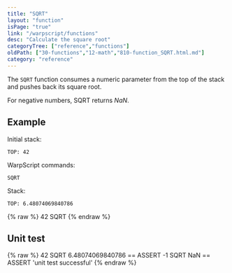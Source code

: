 ```yaml
---
title: "SQRT"
layout: "function"
isPage: "true"
link: "/warpscript/functions"
desc: "Calculate the square root"
categoryTree: ["reference","functions"]
oldPath: ["30-functions","12-math","810-function_SQRT.html.md"]
category: "reference"
---
```

 

The `SQRT` function consumes a numeric parameter from the top of the stack and pushes back its square root.

For negative numbers, SQRT returns *NaN*.


## Example ##

Initial stack:

    TOP: 42


WarpScript commands:

    SQRT

Stack: 

    TOP: 6.48074069840786

{% raw %}
<warp10-warpscript-widget backend="{{backend}}"  exec-endpoint="{{execEndpoint}}">42 
SQRT
</warp10-warpscript-widget>
{% endraw %}    


## Unit test ##

{% raw %}
<warp10-warpscript-widget backend="{{backend}}"  exec-endpoint="{{execEndpoint}}">42 SQRT
6.48074069840786 == ASSERT
-1 SQRT
NaN == ASSERT 
'unit test successful'
</warp10-warpscript-widget>
{% endraw %}        
